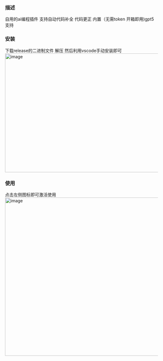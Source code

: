 ### 描述
自用的ai编程插件 支持自动代码补全 代码更正  内置（无需token 开箱即用)gpt5支持
### 安装
下载release的二进制文件 解压 然后利用vscode手动安装即可
<img width="2550" height="392" alt="image" src="https://github.com/user-attachments/assets/f82d3183-9de0-4033-a5e4-4138e4211538" />

### 使用
点击左侧图标即可激活使用
<img width="1515" height="522" alt="image" src="https://github.com/user-attachments/assets/95c33b55-61c5-4b3c-ad90-efe94403634d" />

